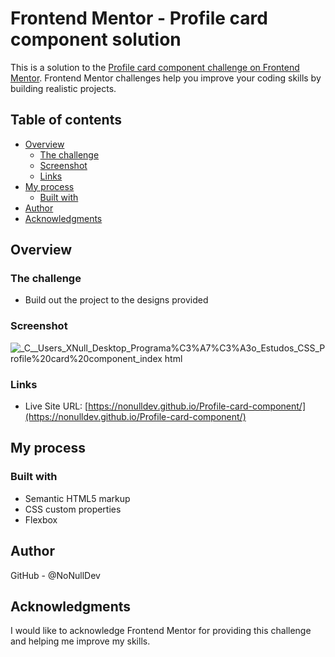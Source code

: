 # Frontend Mentor - Profile card component solution

This is a solution to the [Profile card component challenge on Frontend Mentor](https://www.frontendmentor.io/challenges/profile-card-component-cfArpWshJ). Frontend Mentor challenges help you improve your coding skills by building realistic projects. 

## Table of contents

- [Overview](#overview)
  - [The challenge](#the-challenge)
  - [Screenshot](#screenshot)
  - [Links](#links)
- [My process](#my-process)
  - [Built with](#built-with)
- [Author](#author)
- [Acknowledgments](#acknowledgments)

## Overview

### The challenge

- Build out the project to the designs provided

### Screenshot

![_C__Users_XNull_Desktop_Programa%C3%A7%C3%A3o_Estudos_CSS_Profile%20card%20component_index html](https://user-images.githubusercontent.com/97764442/224523214-9ab7d532-bc41-4d9d-89df-0678b01c7c7d.png)

### Links

- Live Site URL: [https://nonulldev.github.io/Profile-card-component/](https://nonulldev.github.io/Profile-card-component/)

## My process

### Built with

- Semantic HTML5 markup
- CSS custom properties
- Flexbox

## Author
GitHub - @NoNullDev

## Acknowledgments

I would like to acknowledge Frontend Mentor for providing this challenge and helping me improve my skills.
